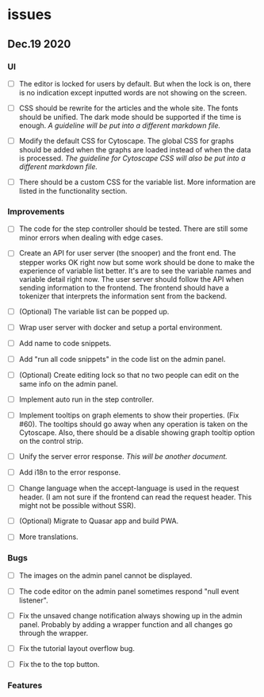 
# issues 

## Dec.19 2020
### UI 

- [ ] The editor is locked for users by default. But when the lock is on, there is no indication except inputted words are not showing on the screen. 

- [ ] CSS should be rewrite for the articles and the whole site. The fonts should be unified. The dark mode should be supported if the time is enough. _A guideline will be put into a different markdown file._

- [ ] Modify the default CSS for Cytoscape. The global CSS for graphs should be added when the graphs are loaded instead of when the data is processed. _The guideline for Cytoscape CSS will also be put into a different markdown file._

- [ ] There should be a custom CSS for the variable list. More information are listed in the functionality section. 

### Improvements

- [ ] The code for the step controller should be tested. There are still some minor errors when dealing with edge cases. 

- [ ] Create an API for user server (the snooper) and the front end. The stepper works OK right now but some work should be done to make the experience of variable list better. It's are to see the variable names and variable detail right now. The user server should follow the API when sending information to the frontend. The frontend should have a tokenizer that interprets the information sent from the backend. 

- [ ] (Optional) The variable list can be popped up. 

- [ ] Wrap user server with docker and setup a portal environment. 

- [ ] Add name to code snippets. 

- [ ] Add "run all code snippets" in the code list on the admin panel. 

- [ ] (Optional) Create editing lock so that no two people can edit on the same info on the admin panel. 

- [ ] Implement auto run in the step controller. 

- [ ] Implement tooltips on graph elements to show their properties. (Fix #60). The tooltips should go away when any operation is taken on the Cytoscape. Also, there should be a disable showing graph tooltip option on the control strip. 

- [ ] Unify the server error response. _This will be another document._ 

- [ ] Add i18n to the error response. 

- [ ] Change language when the accept-language is used in the request header. (I am not sure if the frontend can read the request header. This might not be possible without SSR). 

- [ ] (Optional) Migrate to Quasar app and build PWA. 

- [ ] More translations. 
### Bugs 

- [ ] The images on the admin panel cannot be displayed. 

- [ ] The code editor on the admin panel sometimes respond "null event listener". 

- [ ] Fix the unsaved change notification always showing up in the admin panel. Probably by adding a wrapper function and all changes go through the wrapper. 

- [ ] Fix the tutorial layout overflow bug. 

- [ ] Fix the to the top button. 

### Features 